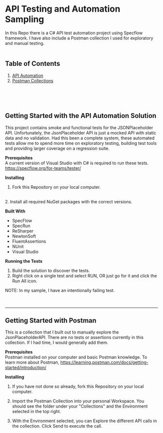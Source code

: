 # API Testing and Automation Sampling
In this Repo there is a C# API test automation project using Specflow framework.  I have also include a Postman collection I used for exploratory and manual testing.
<br>
<br>
 

## Table of Contents
1. [ API Automation ](#API)
2. [ Postman Collections](#postman)
<br>
<br>
<br>
<a name="API"></a>

## Getting Started with the API Automation Solution
This project contains smoke and functional tests for the JSONPlaceholder API.  Unfortunately, 
the JsonPlaceholder API is just a mocked API with static data and no validation.
Had this been a complete system, these automated tests allow me to spend more time 
on exploratory testing, building test tools and providing larger coverage on a regression suite.
<br>

**Prerequisites**<br>A current version of Visual Studio with C# is required to run these tests.
<br>
https://specflow.org/for-teams/tester/
<br>

**Installing**
1. Fork this Repository on your local computer.
<br>
2. Install all required NuGet packages with the correct versions.
<br>

**Built With**
- SpecFlow
- SpecRun
- ReSharper
- NewtonSoft
- FluentAssertions
- NUnit
- Visual Studio

**Running the Tests**
1. Build the solution to discover the tests.
2. Right click on a single test and select RUN, OR just go for it and click the Run All icon.

NOTE: In my sample, I have an intentionally failing test.
<br>
<br>
<br>

---------------------------------

<a name="postman"></a>

## Getting Started with Postman
This is a collection that I built out to manually explore the JsonPlaceholderAPI.  There are no tests or assertions currently in this collection.  If I had time, I would generally
add them.

**Prerequisites**<br>Postman installed on your computer and basic Postman knowledge. To learn more about Postman, https://learning.postman.com/docs/getting-started/introduction/

**Installing**
1. If you have not done so already, fork this Repository on your local computer.

2. Import the Postman Collection into your personal Workspace.  You should see the folder under your "Collections" and the Environment selected in the top right.

3. With the Environment selected, you can Explore the different API calls in the collection.  Click Send to execute the call.
